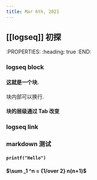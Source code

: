 ```yaml
---
title: Mar 6th, 2021
---
```


## [[logseq]] 初探
:PROPERTIES:
:heading: true
:END:
### logseq block
#### 这就是一个块.
块内部可以换行.
#### 块的层级通过 Tab 改变
### logseq link
### markdown 测试
#### `printf("Hello")`
#### $\sum _1 ^n = {1/over 2} n(n+1)$
